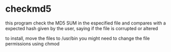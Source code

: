 # checkmd5

this program check the MD5 SUM in the especified file and compares with a expected hash given by the user, saying if the file is corrupted or altered

to install, move the files to /usr/bin
you might need to change the file permissions using chmod
